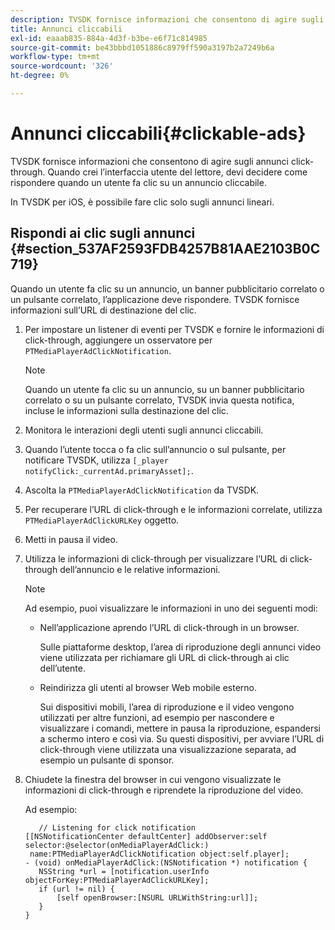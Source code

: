 ```yaml
---
description: TVSDK fornisce informazioni che consentono di agire sugli annunci click-through. Quando crei l’interfaccia utente del lettore, devi decidere come rispondere quando un utente fa clic su un annuncio cliccabile.
title: Annunci cliccabili
exl-id: eaaab835-884a-4d3f-b3be-e6f71c814985
source-git-commit: be43bbbd1051886c8979ff590a3197b2a7249b6a
workflow-type: tm+mt
source-wordcount: '326'
ht-degree: 0%

---
```


# Annunci cliccabili{#clickable-ads}

TVSDK fornisce informazioni che consentono di agire sugli annunci click-through. Quando crei l’interfaccia utente del lettore, devi decidere come rispondere quando un utente fa clic su un annuncio cliccabile.

In TVSDK per iOS, è possibile fare clic solo sugli annunci lineari.

## Rispondi ai clic sugli annunci {#section_537AF2593FDB4257B81AAE2103B0C719}

Quando un utente fa clic su un annuncio, un banner pubblicitario correlato o un pulsante correlato, l’applicazione deve rispondere. TVSDK fornisce informazioni sull’URL di destinazione del clic.

1. Per impostare un listener di eventi per TVSDK e fornire le informazioni di click-through, aggiungere un osservatore per `PTMediaPlayerAdClickNotification`.

   >[!NOTE]
   >
   >Quando un utente fa clic su un annuncio, su un banner pubblicitario correlato o su un pulsante correlato, TVSDK invia questa notifica, incluse le informazioni sulla destinazione del clic.

1. Monitora le interazioni degli utenti sugli annunci cliccabili.
1. Quando l’utente tocca o fa clic sull’annuncio o sul pulsante, per notificare TVSDK, utilizza `[_player notifyClick:_currentAd.primaryAsset];`.
1. Ascolta la `PTMediaPlayerAdClickNotification` da TVSDK.
1. Per recuperare l’URL di click-through e le informazioni correlate, utilizza `PTMediaPlayerAdClickURLKey` oggetto.
1. Metti in pausa il video.
1. Utilizza le informazioni di click-through per visualizzare l’URL di click-through dell’annuncio e le relative informazioni.

   >[!NOTE]
   >
   >Ad esempio, puoi visualizzare le informazioni in uno dei seguenti modi:

   * Nell’applicazione aprendo l’URL di click-through in un browser.

      Sulle piattaforme desktop, l’area di riproduzione degli annunci video viene utilizzata per richiamare gli URL di click-through ai clic dell’utente.
   * Reindirizza gli utenti al browser Web mobile esterno.

      Sui dispositivi mobili, l’area di riproduzione e il video vengono utilizzati per altre funzioni, ad esempio per nascondere e visualizzare i comandi, mettere in pausa la riproduzione, espandersi a schermo intero e così via. Su questi dispositivi, per avviare l’URL di click-through viene utilizzata una visualizzazione separata, ad esempio un pulsante di sponsor.

1. Chiudete la finestra del browser in cui vengono visualizzate le informazioni di click-through e riprendete la riproduzione del video.

   Ad esempio:

   ```
      // Listening for click notification  
   [[NSNotificationCenter defaultCenter] addObserver:self selector:@selector(onMediaPlayerAdClick:)  
    name:PTMediaPlayerAdClickNotification object:self.player]; 
   - (void) onMediaPlayerAdClick:(NSNotification *) notification { 
      NSString *url = [notification.userInfo objectForKey:PTMediaPlayerAdClickURLKey];  
      if (url != nil) { 
          [self openBrowser:[NSURL URLWithString:url]]; 
      } 
   } 
   ```
